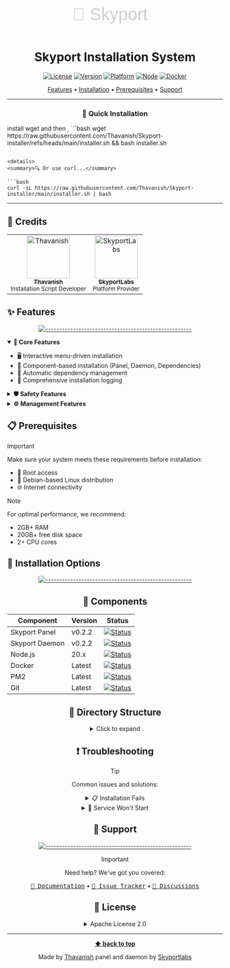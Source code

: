 <div align="center">

<img src="data:image/svg+xml;base64,PHN2ZyB4bWxucz0iaHR0cDovL3d3dy53My5vcmcvMjAwMC9zdmciIHZpZXdCb3g9IjAgMCAyNDAgODAiPjxzdHlsZT4uYXtmb250LXNpemU6NDBweDtmb250LWZhbWlseTpBcmlhbCxzYW5zLXNlcmlmO2ZpbGw6IzMzMzt9QGtleWZyYW1lcyBmYWRle2Zyb217b3BhY2l0eTowfXRve29wYWNpdHk6MX19LnR7YW5pbWF0aW9uOmZhZGUgMnMgaW5maW5pdGUgYWx0ZXJuYXRlfTwvc3R5bGU+PHRleHQgeD0iMjAiIHk9IjUwIiBjbGFzcz0iYSB0Ij7wn5qAIFNreXBvcnQ8L3RleHQ+PC9zdmc+" width="240" height="80" alt="Skyport Logo">

# Skyport Installation System

[![License](https://img.shields.io/badge/license-Apache%202.0-blue.svg?style=for-the-badge&logo=apache)](LICENSE)
[![Version](https://img.shields.io/badge/version-1.0.0-brightgreen.svg?style=for-the-badge&logo=github)](https://github.com/Thavanish/Skyport-installer)
[![Platform](https://img.shields.io/badge/platform-debian-orange.svg?style=for-the-badge&logo=debian)]()
[![Node](https://img.shields.io/badge/node-v20.x-green.svg?style=for-the-badge&logo=node.js)]()
[![Docker](https://img.shields.io/badge/docker-required-blue.svg?style=for-the-badge&logo=docker)]()

<p align="center">
  <a href="#features">Features</a> •
  <a href="#installation">Installation</a> •
  <a href="#prerequisites">Prerequisites</a> •
  <a href="#support">Support</a>
</p>

</div>

---

<div align="center">

### 🚀 Quick Installation

</div>
install wget and then ,
```bash
wget https://raw.githubusercontent.com/Thavanish/Skyport-installer/refs/heads/main/installer.sh && bash installer.sh

```

<details>
<summary>🔍 Or use curl...</summary>

```bash
curl -sL https://raw.githubusercontent.com/Thavanish/Skyport-installer/main/installer.sh | bash
```

</details>

---

## 👥 Credits

<table>
  <tr>
    <td align="center">
      <a href="https://github.com/Thavanish">
        <img src="/api/placeholder/100/100" width="100px;" alt="Thavanish"/>
        <br />
        <sub><b>Thavanish</b></sub>
      </a>
      <br />
      <sub>Installation Script Developer</sub>
    </td>
    <td align="center">
      <a href="https://github.com/skyportlabs">
        <img src="/api/placeholder/100/100" width="100px;" alt="SkyportLabs"/>
        <br />
        <sub><b>SkyportLabs</b></sub>
      </a>
      <br />
      <sub>Platform Provider</sub>
    </td>
  </tr>
</table>

## ✨ Features

<div align="center">

[![-----------------------------------------------------](https://raw.githubusercontent.com/andreasbm/readme/master/assets/lines/colored.png)](#features)

</div>

<details open>
<summary><b>🎯 Core Features</b></summary>

- 🖥️ Interactive menu-driven installation
- 🧩 Component-based installation (Panel, Daemon, Dependencies)
- 🔧 Automatic dependency management
- 📝 Comprehensive installation logging

</details>

<details>
<summary><b>🛡️ Safety Features</b></summary>

- ✅ Pre-installation system checks
- ⚠️ Conflict detection
- 🔒 Secure default configurations
- 🧹 Automatic cleanup on failure

</details>

<details>
<summary><b>⚙️ Management Features</b></summary>

- 📊 Service monitoring via PM2
- 🔄 Automatic updates
- 🗑️ Clean uninstallation
- 📈 Performance tracking

</details>

## 📋 Prerequisites

> [!IMPORTANT]
> Make sure your system meets these requirements before installation:

- 🔑 Root access
- 🐧 Debian-based Linux distribution
- 🌐 Internet connectivity

> [!NOTE]
> For optimal performance, we recommend:
> - 2GB+ RAM
> - 20GB+ free disk space
> - 2+ CPU cores

## 🚀 Installation Options

<div align="center">

[![-----------------------------------------------------](https://raw.githubusercontent.com/andreasbm/readme/master/assets/lines/colored.png)](#installation)

## 🔧 Components

<div align="center">

Component | Version | Status
----------|---------|--------
Skyport Panel | v0.2.2 | [![Status](https://img.shields.io/badge/status-stable-green.svg?style=flat-square)](https://github.com/skyportlabs/panel)
Skyport Daemon | v0.2.2 | [![Status](https://img.shields.io/badge/status-stable-green.svg?style=flat-square)](https://github.com/skyportlabs/skyportd)
Node.js | 20.x | [![Status](https://img.shields.io/badge/status-required-blue.svg?style=flat-square)]()
Docker | Latest | [![Status](https://img.shields.io/badge/status-required-blue.svg?style=flat-square)]()
PM2 | Latest | [![Status](https://img.shields.io/badge/status-required-blue.svg?style=flat-square)]()
Git | Latest | [![Status](https://img.shields.io/badge/status-required-blue.svg?style=flat-square)]()

</div>

## 📁 Directory Structure

<details>
<summary>Click to expand</summary>

```bash
/etc/
├── skyport/              # Panel installation
│   ├── config/           # Configuration files
│   ├── logs/            # Panel logs
│   └── data/            # Application data
│
└── skyportd/            # Daemon installation
    ├── config/          # Daemon configuration
    ├── logs/           # Daemon logs
    └── services/       # Service definitions
```

</details>

## ❗ Troubleshooting

> [!TIP]
> Common issues and solutions:

<details>
<summary>📋 Installation Fails</summary>

1. Check logs: `cat /var/log/skyport-install.log`
2. Verify permissions
3. Check internet connection
4. Ensure sufficient disk space

</details>

<details>
<summary>🔧 Service Won't Start</summary>

1. Check PM2 status: `pm2 status`
2. Verify port availability
3. Check service logs
4. Validate configuration

</details>

## 💬 Support

<div align="center">

[![-----------------------------------------------------](https://raw.githubusercontent.com/andreasbm/readme/master/assets/lines/colored.png)](#support)

</div>

> [!IMPORTANT]
> Need help? We've got you covered:

<kbd>[📖 Documentation](https://docs.skyportlabs.com)</kbd> • <kbd>[🐛 Issue Tracker](https://github.com/Thavanish/Skyport-installer/issues)</kbd> • <kbd>[💬 Discussions](https://github.com/Thavanish/Skyport-installer/discussions)</kbd>

## 📄 License

<details>
<summary>Apache License 2.0</summary>

```
Copyright 2024 Thavanish

Licensed under the Apache License, Version 2.0 (the "License");
you may not use this file except in compliance with the License.
You may obtain a copy of the License at

    http://www.apache.org/licenses/LICENSE-2.0

Unless required by applicable law or agreed to in writing, software
distributed under the License is distributed on an "AS IS" BASIS,
WITHOUT WARRANTIES OR CONDITIONS OF ANY KIND, either express or implied.
See the License for the specific language governing permissions and
limitations under the License.
```

</details>

---

<div align="center">

**[⬆ back to top](#skyport-installation-system)**

Made by [Thavanish](https://github.com/Thavanish)
panel and daemon by [Skyportlabs](http://skyport.dev/)
</div>

